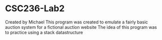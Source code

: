 # CSC236-Lab2
Created by Michael 
This program was created to emulate a fairly basic auction system for a fictional auction website
The idea of this program was to practice using a stack datastructure
